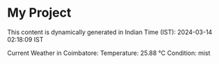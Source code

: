# My Project

This content is dynamically generated in Indian Time (IST): 2024-03-14 02:18:09 IST


Current Weather in Coimbatore:
Temperature: 25.88 °C
Condition: mist
